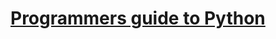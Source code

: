 # [Programmers guide to Python](https://github.com/Anku5hk/Programmers_guide_to_Python/blob/main/main.md)
